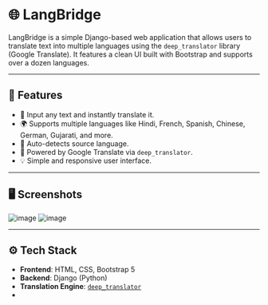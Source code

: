 # 🌐 LangBridge

LangBridge is a simple Django-based web application that allows users to translate text into multiple languages using the `deep_translator` library (Google Translate). It features a clean UI built with Bootstrap and supports over a dozen languages.

---

## 🚀 Features

- 📝 Input any text and instantly translate it.
- 🌍 Supports multiple languages like Hindi, French, Spanish, Chinese, German, Gujarati, and more.
- 🎯 Auto-detects source language.
- 🧠 Powered by Google Translate via `deep_translator`.
- 💡 Simple and responsive user interface.

---

## 🖥️ Screenshots

![image](https://github.com/user-attachments/assets/6df3c658-5a20-4bbd-b515-33c33ba23876)
![image](https://github.com/user-attachments/assets/de19fab1-4e16-4012-b40a-c72747b9a555)

---

## ⚙️ Tech Stack

- **Frontend**: HTML, CSS, Bootstrap 5
- **Backend**: Django (Python)
- **Translation Engine**: [`deep_translator`](https://pypi.org/project/deep-translator/)
- 
